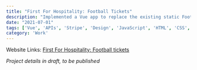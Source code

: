 ```yaml
---
title: "First For Hospitality: Football Tickets"
description: "Implemented a Vue app to replace the existing static Football fixtures table. Allowing the visitor to filter and purchase tickets, using Stripe."
date: "2021-07-01"
tags: ['Vue', 'APIs', 'Stripe', 'Design', 'JavaScript', 'HTML', 'CSS', 'Responsive', 'jQuery', 'Freelance']
category: 'Work'
---
```


Website Links: [First For Hospitality: Football tickets](https://www.firstforhospitality.com/what-we-offer/football-hospitality-tickets/)

_Project details in draft, to be published_